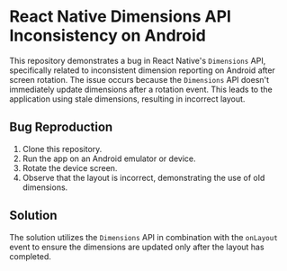 # React Native Dimensions API Inconsistency on Android

This repository demonstrates a bug in React Native's `Dimensions` API, specifically related to inconsistent dimension reporting on Android after screen rotation. The issue occurs because the `Dimensions` API doesn't immediately update dimensions after a rotation event.  This leads to the application using stale dimensions, resulting in incorrect layout.

## Bug Reproduction

1. Clone this repository.
2. Run the app on an Android emulator or device.
3. Rotate the device screen.
4. Observe that the layout is incorrect, demonstrating the use of old dimensions.

## Solution

The solution utilizes the `Dimensions` API in combination with the `onLayout` event to ensure the dimensions are updated only after the layout has completed.